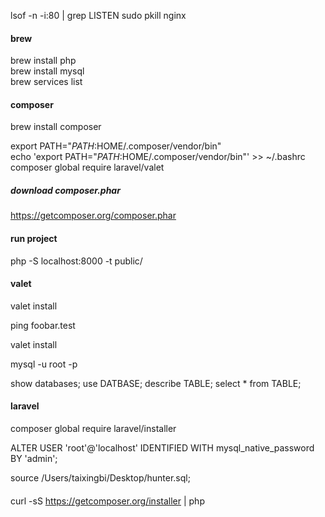 
lsof -n -i:80 | grep LISTEN
sudo pkill nginx   

#### brew
brew install php   
brew install mysql    
brew services list      

#### composer 
brew install composer     

export PATH="$PATH:$HOME/.composer/vendor/bin"     
echo 'export PATH="$PATH:$HOME/.composer/vendor/bin"' >> ~/.bashrc      
composer global require laravel/valet       

##### download composer.phar
https://getcomposer.org/composer.phar


#### run project
php -S localhost:8000 -t public/



#### valet
valet install

ping foobar.test

valet install


mysql -u root -p

show databases;
use DATBASE;
describe TABLE;
select * from TABLE;

#### laravel
composer global require laravel/installer



ALTER USER 'root'@'localhost' IDENTIFIED WITH mysql_native_password BY 'admin';

source /Users/taixingbi/Desktop/hunter.sql;

#### 
curl -sS https://getcomposer.org/installer | php
